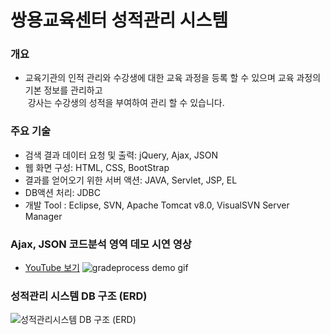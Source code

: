 # 쌍용교육센터 성적관리 시스템

### 개요
* 교육기관의 인적 관리와 수강생에 대한 교육 과정을 등록 할 수 있으며 교육 과정의 기본 정보를 관리하고<br>
  강사는 수강생의 성적을 부여하여 관리 할 수 있습니다.
  
### 주요 기술
* 검색 결과 데이터 요청 및 출력: jQuery, Ajax, JSON
* 웹 화면 구성: HTML, CSS, BootStrap
* 결과를 얻어오기 위한 서버 액션: JAVA, Servlet, JSP, EL
* DB액션 처리: JDBC
* 개발 Tool : Eclipse, SVN, Apache Tomcat v8.0, VisualSVN Server Manager

### Ajax, JSON 코드분석 영역 데모 시연 영상
* [YouTube 보기](https://youtu.be/2gtT-Kq7P9g)
![gradeprocess demo gif](https://cloud.githubusercontent.com/assets/25098075/23864998/8f3e5dd2-0857-11e7-8daa-abb78a105a2d.gif)
 
### 성적관리 시스템 DB 구조 (ERD)
![성적관리시스템 DB 구조 (ERD)](https://cloud.githubusercontent.com/assets/25098075/23881907/c84d7164-08a0-11e7-825a-7740d0e3f305.png)
